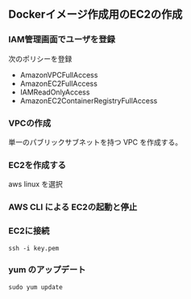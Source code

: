 ## Dockerイメージ作成用のEC2の作成

### IAM管理画面でユーザを登録
次のポリシーを登録
- AmazonVPCFullAccess
- AmazonEC2FullAccess
- IAMReadOnlyAccess
- AmazonEC2ContainerRegistryFullAccess

### VPCの作成
単一のパブリックサブネットを持つ VPC を作成する。

### EC2を作成する
aws linux を選択

### AWS CLI による EC2の起動と停止


### EC2に接続
```
ssh -i key.pem
```

### yum のアップデート

```
sudo yum update
```
